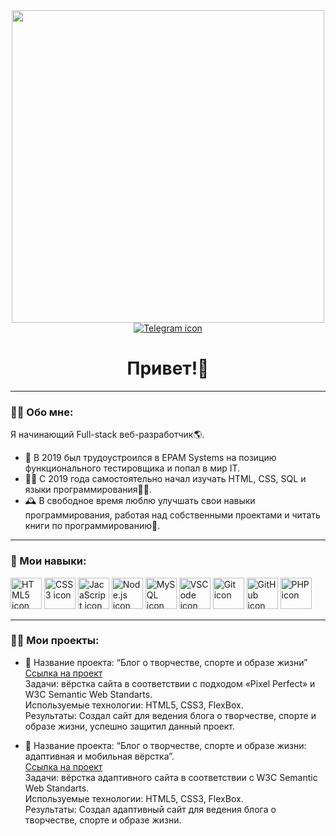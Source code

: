 <div id="header" align="center">
  <img src="https://media.giphy.com/media/PI3QGKFN6XZUCMMqJm/giphy.gif?cid=ecf05e47eesytfi41vbpfrqdwn0hdgl4vp74u6uj2tivngvq&ep=v1_gifs_search&rid=giphy.gif&ct=g" width="500">
</div>
<div id="social" align="center">
  <a href="#">
    <img src="https://img.icons8.com/?size=100&id=oWiuH0jFiU0R&format=png&color=000000" alt="Telegram icon">
  </a>
</div>
<h1 align="center">
  Привет!👋
</h1>

---

### 👨‍💻 Обо мне:
Я начинающий Full-stack веб-разработчик🌎.
- 👔 В 2019 был трудоустроился в EPAM Systems на позицию функционального тестировщика и попал в мир IT.
- 👨‍🎓 С 2019 года самостоятельно начал изучать HTML, CSS, SQL и языки программирования👨‍🔬.
- 🕰️ В свободное время люблю улучшать свои навыки программирования, работая над собственными проектами и читать книги по программированию📖.

---

### 📃 Мои навыки:
<div id="skills">
  <img src="https://img.icons8.com/?size=100&id=20909&format=png&color=000000" alt="HTML5 icon" width="50px">
  <img src="https://img.icons8.com/?size=100&id=21278&format=png&color=000000" alt="CSS3 icon" width="50px">
  <img src="https://img.icons8.com/?size=100&id=108784&format=png&color=000000" alt="JacaScript icon" width="50px">
  <img src="https://img.icons8.com/?size=100&id=hsPbhkOH4FMe&format=png&color=000000" alt="Node.js icon" width="50px">
  <img src="https://img.icons8.com/?size=100&id=UFXRpPFebwa2&format=png&color=000000" alt="MySQL icon" width="50px">
  <img src="https://img.icons8.com/?size=100&id=9OGIyU8hrxW5&format=png&color=000000" alt="VSCode icon" width="50px">
  <img src="https://img.icons8.com/?size=100&id=20906&format=png&color=000000" alt="Git icon" width="50px">
  <img src="https://img.icons8.com/?size=100&id=16318&format=png&color=FAB005" alt="GitHub icon" width="50px">
  <img src="https://img.icons8.com/?size=100&id=fAMVO_fuoOuC&format=png&color=000000" alt="PHP icon" width="50px">
</div>

---

### 👨‍🎓 Мои проекты:
- 📄 Название проекта: “Блог о творчестве, спорте и образе жизни”  
<a href="https://github.com/GLancer14/html-diploma-public">Ссылка на проект</a>  
Задачи: вёрстка сайта в соответствии с подходом «Pixel Perfect» и W3C Semantic Web Standarts.  
Используемые технологии: HTML5, CSS3, FlexBox.  
Результаты: Создал сайт для ведения блога о творчестве, спорте и образе жизни, успешно защитил данный проект.
  
- 📃 Название проекта: “Блог о творчестве, спорте и образе жизни: адаптивная и мобильная вёрстка”.  
<a href="https://github.com/GLancer14/mq-diploma-public">Ссылка на проект</a>  
Задачи: вёрстка адаптивного сайта в соответствии с W3C Semantic Web Standarts.  
Используемые технологии: HTML5, CSS3, FlexBox.  
Результаты: Создал адаптивный сайт для ведения блога о творчестве, спорте и образе жизни.  
